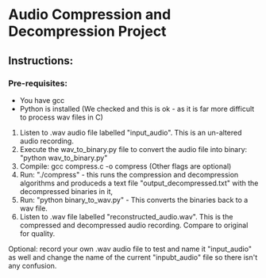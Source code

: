 # Audio Compression and Decompression Project 
## Instructions:
### Pre-requisites:
 - You have gcc
 - Python is installed (We checked and this is ok - as it is far more difficult to process wav files in C)

 1.  Listen to .wav audio file labelled "input_audio". This is an un-altered audio recording.
 2.  Execute the wav_to_binary.py file to convert the audio file into binary: "python wav_to_binary.py" 
 3.  Compile: gcc compress.c -o compress (Other flags are optional)
 4.  Run: "./compress" - this runs the compression and decompression algorithms and produceds a text file "output_decompressed.txt" with the decompressed binaries in it,
 5.  Run: "python binary_to_wav.py" - This converts the binaries back to a wav file.
 6.  Listen to .wav file labelled "reconstructed_audio.wav". This is the compressed and decompressed audio recording. Compare to original for quality.

Optional: record your own .wav audio file to test and name it "input_audio" as well and change the name of the current "inpubt_audio" file so there isn't any confusion. 
   
